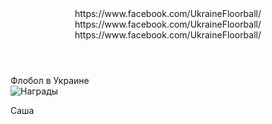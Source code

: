 
<!DOCTYPE html>
<html lang="en">
<head>
    <meta charset="UTF-8">
    <meta name="viewport" content="width=device-width, initial-scale=1.0">
    <meta http-equiv="X-UA-Compatible" content="ie=edge">
    <title></title>
</head>
<body>
  <header>
      <nav>
 https://www.facebook.com/UkraineFloorball/
 https://www.facebook.com/UkraineFloorball/
 https://www.facebook.com/UkraineFloorball/
      </nav>
    </header>  
<main>
<section>Флобол в Украине</section>
    <img src="http://www.yuzhny.info/wp-content/uploads/2019/04/SAM_3260_photo-resizer.ru_.png" alt="Награды">
</main>

<footer>
 <p>Саша</p>
 <a href="https://www.instagram.com/sasha_hrapachevskiy/?hl=uk"></a>
</footer>
</body>
</html>
